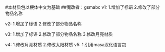 #本材质包以梗体中文为基础
##魔改者：gsmabc
v1:
1.增加了标语
2.修改了部分物品名称

v2:
1.增加了标语
2.修改了部分物品名称

v3:
1.增加了标语
2.修改了部分物品名称
3.修改月亮材质

v4:
1.修改月亮材质
2.修改太阳材质
v5:
1.引用masa汉化语言包

